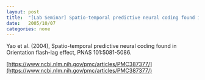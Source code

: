 ```yaml
---
layout: post
title:  "[Lab Seminar] Spatio-temporal predictive neural coding found in Orientation flash-lag effect"
date:   2005/10/07
categories: none
---
```




Yao et al. (2004), Spatio-temporal predictive neural coding found in Orientation flash-lag effect, PNAS 101:5081-5086.



[https://www.ncbi.nlm.nih.gov/pmc/articles/PMC387377/](https://www.ncbi.nlm.nih.gov/pmc/articles/PMC387377/)



 


